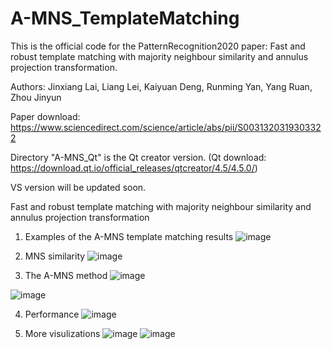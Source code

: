 # A-MNS_TemplateMatching
This is the official code for the PatternRecognition2020 paper: Fast and robust template matching with majority neighbour similarity and annulus projection transformation.

Authors: Jinxiang Lai, Liang Lei, Kaiyuan Deng, Runming Yan, Yang Ruan, Zhou Jinyun

Paper download: https://www.sciencedirect.com/science/article/abs/pii/S0031320319303322

Directory "A-MNS_Qt" is the Qt creator version. (Qt download: https://download.qt.io/official_releases/qtcreator/4.5/4.5.0/)

VS version will be updated soon.

Fast and robust template matching with majority neighbour similarity and annulus projection transformation

1. Examples of the A-MNS template matching results
![image](https://user-images.githubusercontent.com/32405621/132881375-7262043f-832d-4572-9424-265622602264.png)

2. MNS similarity
![image](https://user-images.githubusercontent.com/32405621/132881772-f4e84939-f1cb-4ee9-873c-2be653e8a1e6.png)

3. The A-MNS method
![image](https://user-images.githubusercontent.com/32405621/132886463-90514899-e960-49b3-a23e-15c5a56787ab.png)

![image](https://user-images.githubusercontent.com/32405621/132883347-d86990a9-623a-4415-83e4-5c6286a2c9cd.png)


4. Performance
![image](https://user-images.githubusercontent.com/32405621/132883494-2731fa0b-88f3-4fd7-8991-97ab87f7a2f9.png)


5. More visulizations
![image](https://user-images.githubusercontent.com/32405621/132881912-ec9314f6-6e7c-4b67-972e-14b91f9fc85f.png)
![image](https://user-images.githubusercontent.com/32405621/132883540-ecf47450-cc79-440f-88c2-ae9aab840006.png)



                              


